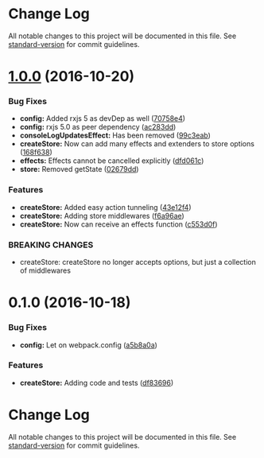 # Change Log

All notable changes to this project will be documented in this file. See [standard-version](https://github.com/conventional-changelog/standard-version) for commit guidelines.

<a name="1.0.0"></a>
# [1.0.0](https://github.com/iskandersierra/rxstore/compare/v0.1.0...v1.0.0) (2016-10-20)


### Bug Fixes

* **config:** Added rxjs 5 as devDep as well ([70758e4](https://github.com/iskandersierra/rxstore/commit/70758e4))
* **config:** rxjs 5.0 as peer dependency ([ac283dd](https://github.com/iskandersierra/rxstore/commit/ac283dd))
* **consoleLogUpdatesEffect:** Has been removed ([99c3eab](https://github.com/iskandersierra/rxstore/commit/99c3eab))
* **createStore:** Now can add many effects and extenders to store options ([168f638](https://github.com/iskandersierra/rxstore/commit/168f638))
* **effects:** Effects cannot be cancelled explicitly ([dfd061c](https://github.com/iskandersierra/rxstore/commit/dfd061c))
* **store:** Removed getState ([02679dd](https://github.com/iskandersierra/rxstore/commit/02679dd))


### Features

* **createStore:** Added easy action tunneling ([43e12f4](https://github.com/iskandersierra/rxstore/commit/43e12f4))
* **createStore:** Adding store middlewares ([f6a96ae](https://github.com/iskandersierra/rxstore/commit/f6a96ae))
* **createStore:** Now can receive an effects function ([c553d0f](https://github.com/iskandersierra/rxstore/commit/c553d0f))


### BREAKING CHANGES

* createStore: createStore no longer accepts options, but just a collection of middlewares



<a name="0.1.0"></a>
# 0.1.0 (2016-10-18)


### Bug Fixes

* **config:** Let on webpack.config ([a5b8a0a](https://github.com/iskandersierra/rxstore/commit/a5b8a0a))


### Features

* **createStore:** Adding code and tests ([df83696](https://github.com/iskandersierra/rxstore/commit/df83696))



# Change Log

All notable changes to this project will be documented in this file. See [standard-version](https://github.com/conventional-changelog/standard-version) for commit guidelines.

